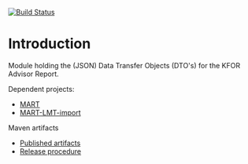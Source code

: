 [![Build Status](https://dev.azure.com/ncia-anet/MART/_apis/build/status/Build%20MART-report-DTO%20with%20Gradle?branchName=azure-pipelines-ci)](https://dev.azure.com/ncia-anet/MART/_build/latest?definitionId=15&branchName=azure-pipelines-ci)

# Introduction 
Module holding the (JSON) Data Transfer Objects (DTO's) for the KFOR Advisor Report.

Dependent projects:
* [MART](https://dev.azure.com/ncia-anet/MART/_git/MART)
* [MART-LMT-import](https://dev.azure.com/ncia-anet/MART/_git/MART-LMT-import)

Maven artifacts
* [Published artifacts](https://dev.azure.com/ncia-anet/MART/_packaging?_a=package&feed=mart%40Local&package=int.nato.mart%3Areport-dto&protocolType=maven&view=versions)
* [Release procedure](https://dev.azure.com/ncia-anet/MART/_wiki/wikis/MART.wiki/24/Maven-artifact-release-procedure)
